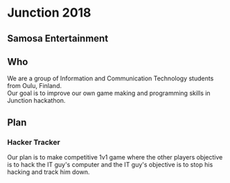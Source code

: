 <h1>Junction 2018</h1>

<h2>Samosa Entertainment</h2>

<h2>Who</h2>
<p>We are a group of Information and Communication Technology students from Oulu, Finland.<br>
Our goal is to improve our own game making and programming skills in Junction hackathon.</p>

<h2>Plan</h2>
<h3>Hacker Tracker</h3>
<p>Our plan is to make competitive 1v1 game where the other players objective is to hack the IT guy's computer and the IT guy's objective is to stop his hacking and track him down.</p>
